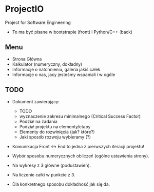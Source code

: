 # ProjectIO
Project for Software Engineering

- To ma być pisane w bootstrapie (front) i Python/C++ (back)

## Menu
- Strona Główna
- Kalkulator (numeryczny, dokładny)
- Informacje o natchnieniu, galeria jakiś całek
- Informacje o nas, jacy jesteśmy wspaniali i w ogóle


## TODO
- Dokument zawierający:
    + TODO
    + wyznaczenie zakresu minimalnego (Critical Success Factor)
    + Podział na zadania
    + Podział projektu na elementy/etapy
    + Elementy do rozwinięcia (jak? które?)
    + Jaki sposób rozwoju wybieramy (?)
- Komunikacja Front <-> End to jedna z pierwszych iteracji projektu!

- Wybór sposobu numerycznych obliczeń (ogólne ustawienia strony).
- Na wykresy z 3 główne (podustawień).
- Na liczenie całki w punkcie z 3.
- Dla konkretnego sposobu dokładność jak się da.
